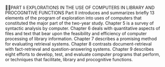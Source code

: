PART li
EXPLORATIONS IN THE USE OF COMPUTERS
IN LIBRARY AND PROCOGNITIVE FUNCTIONS
Part II introduces and summarizes briefly 13 elements of the program of exploration into uses of computers that constituted the major part of the two-year study. Chapter 5 is a survey of syntactic analysis by computer. Chapter 6 deals with quantitative aspects of files and text that bear upon the feasibility and efficiency of computer processing of library information. Chapter 7 describes a promising method for evaluating retrieval systems. Chapter 8 contrasts document-retrieval with fact-retrieval and question-answering systems. Chapter 9 describes eight efforts to develop, test, and evaluate computer programs that perform, or techniques that facilitate, library and procognitive functions.
